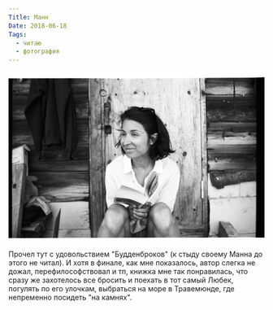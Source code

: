 ```yaml
---
Title: Манн
Date: 2018-06-18
Tags:
  - читаю
  - фотография
---
```


![Катя, Манн и коленки](images/knees-mann.jpg)

Прочел тут с удовольствием "Будденброков" (к стыду своему Манна до этого не читал). И хотя в финале, как мне показалось, автор слегка не дожал, перефилософствовал и тп, книжка мне так понравилась, что сразу же захотелось все бросить и поехать в тот самый Любек, погулять по его улочкам, выбраться на море в Травемюнде, где непременно посидеть "на камнях".